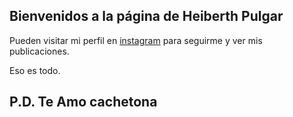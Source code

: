 ## Bienvenidos a la página de Heiberth Pulgar

Pueden visitar mi perfil en [instagram](https://www.instagram.com/heiberthp/) para seguirme y ver mis publicaciones.

Eso es todo.

## P.D. Te Amo cachetona
